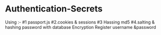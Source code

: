 # Authentication-Secrets
Using :- 
#1 passport.js 
#2.cookies & sessions
#3 Hassing  md5	
#4.salting & hashing password with database Encryption Register username &password
